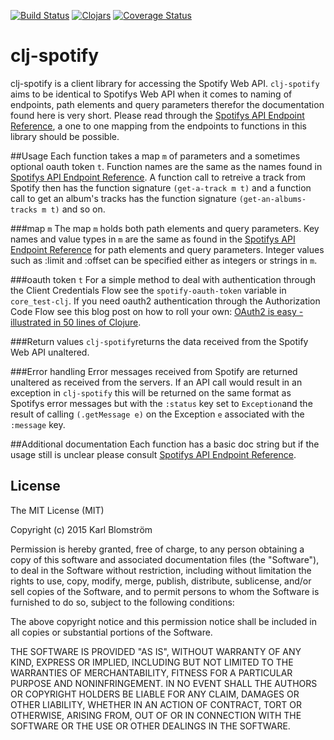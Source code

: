 [![Build Status](https://travis-ci.org/blmstrm/clj-spotify.svg?branch=master)](https://travis-ci.org/blmstrm/clj-spotify)
[![Clojars](https://img.shields.io/clojars/v/clj-spotify.svg)](http://clojars.org/clj-spotify)
[![Coverage Status](https://coveralls.io/repos/blmstrm/clj-spotify/badge.svg?branch=master&service=github)](https://coveralls.io/github/blmstrm/clj-spotify?branch=master)
# clj-spotify
clj-spotify is a client library for accessing the Spotify Web API. `clj-spotify` aims to be identical to Spotifys Web API when it comes to naming of endpoints, path elements and query parameters therefor the documentation found here is very short. Please read through the [Spotifys API Endpoint Reference](https://developer.spotify.com/web-api/endpoint-reference/), a one to one mapping from the endpoints to functions in this library should be possible.  

##Usage
Each function takes a map `m` of parameters and a sometimes optional oauth token `t`. Function names are the same as the names found in [Spotifys API Endpoint Reference](https://developer.spotify.com/web-api/endpoint-reference/). A function call to retreive a track from Spotify then has the function signature `(get-a-track m t)` and a function call to get an album's tracks has the function signature `(get-an-albums-tracks m t)` and so on.

###map `m`
The map `m` holds both path elements and query parameters.
Key names and value types in `m` are the same as found in the [Spotifys API Endpoint Reference](https://developer.spotify.com/web-api/endpoint-reference/) for path elements and query parameters. Integer values such as :limit and :offset can be specified either as integers or strings in `m`. 

###oauth token `t`
For a simple method to deal with authentication through the Client Credentials Flow see the `spotify-oauth-token` variable in `core_test-clj`. If you need oauth2 authentication through the Authorization Code Flow see this blog post on how to roll your own: [OAuth2 is easy - illustrated in 50 lines of Clojure](http://leonid.shevtsov.me/en/oauth2-is-easy). 

###Return values
`clj-spotify`returns the data received from the Spotify Web API unaltered.

###Error handling
Error messages received from Spotify are returned unaltered as received from the servers. If an API call would result in an exception in `clj-spotify` this will be returned on the same format as Spotifys error messages but with the `:status` key set to `Exception`and the result of calling `(.getMessage e)` on the Exception `e` associated with the `:message` key.

##Additional documentation
Each function has a basic doc string but if the usage still is unclear please consult [Spotifys API Endpoint Reference](https://developer.spotify.com/web-api/endpoint-reference/).

## License

The MIT License (MIT)

Copyright (c) 2015 Karl Blomström

Permission is hereby granted, free of charge, to any person obtaining a copy
of this software and associated documentation files (the "Software"), to deal
in the Software without restriction, including without limitation the rights
to use, copy, modify, merge, publish, distribute, sublicense, and/or sell
copies of the Software, and to permit persons to whom the Software is
furnished to do so, subject to the following conditions:

The above copyright notice and this permission notice shall be included in
all copies or substantial portions of the Software.

THE SOFTWARE IS PROVIDED "AS IS", WITHOUT WARRANTY OF ANY KIND, EXPRESS OR
IMPLIED, INCLUDING BUT NOT LIMITED TO THE WARRANTIES OF MERCHANTABILITY,
FITNESS FOR A PARTICULAR PURPOSE AND NONINFRINGEMENT. IN NO EVENT SHALL THE
AUTHORS OR COPYRIGHT HOLDERS BE LIABLE FOR ANY CLAIM, DAMAGES OR OTHER
LIABILITY, WHETHER IN AN ACTION OF CONTRACT, TORT OR OTHERWISE, ARISING FROM,
OUT OF OR IN CONNECTION WITH THE SOFTWARE OR THE USE OR OTHER DEALINGS IN
THE SOFTWARE.
